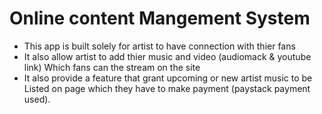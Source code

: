 # Online content Mangement System
- This app is built solely for artist to have connection with thier fans
- It also allow artist to add thier music and video (audiomack & youtube link) Which fans can the stream on the site
-  It also provide a feature that grant upcoming or new artist music to be Listed on page which they have to make payment (paystack payment used). 